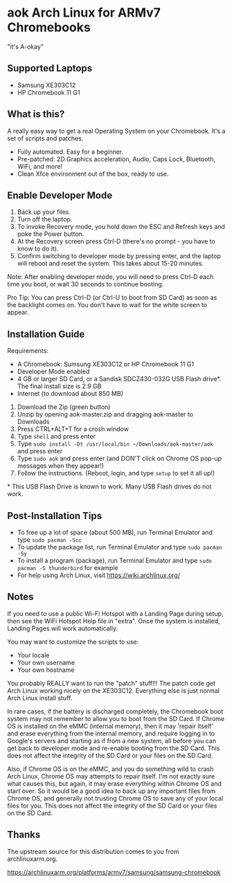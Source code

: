 
# aok Arch Linux for ARMv7 Chromebooks
"it's A-okay"

## Supported Laptops
- Samsung XE303C12
- HP Chromebook 11 G1

## What is this?
A really easy way to get a real Operating System on your Chromebook. It's a set of scripts and patches.
- Fully automated. Easy for a beginner.
- Pre-patched: 2D Graphics acceleration, Audio, Caps Lock, Bluetooth, WiFi, and more!
- Clean Xfce environment out of the box, ready to use.

## Enable Developer Mode
1. Back up your files.
2. Turn off the laptop.
3. To invoke Recovery mode, you hold down the ESC and Refresh keys and poke the Power button.
4. At the Recovery screen press Ctrl-D (there's no prompt - you have to know to do it).
5. Confirm switching to developer mode by pressing enter, and the laptop will reboot and reset the system. This takes about 15-20 minutes.

Note: After enabling developer mode, you will need to press Ctrl-D each time you boot, or wait 30 seconds to continue booting.

Pro Tip: You can press Ctrl-D (or Ctrl-U to boot from SD Card) as soon as the backlight comes on. You don't have to wait for the white screen to appear.


## Installation Guide
Requirements:
- A Chromebook: Sumsung XE303C12 or HP Chromebook 11 G1
- Developer Mode enabled
- 4 GB or larger SD Card, or a Sandisk SDCZ430-032G USB Flash drive*. The final install size is 2.9 GB
- Internet (to download about 850 MB)

1. Download the Zip (green button)
2. Unzip by opening aok-master.zip and dragging aok-master to Downloads
3. Press CTRL+ALT+T for a crosh window
4. Type `shell` and press enter
5. Type `sudo install -Dt /usr/local/bin ~/Downloads/aok-master/aok` and press enter
6. Type `sudo aok` and press enter (and DON'T click on Chrome OS pop-up messages when they appear!)
7. Follow the instructions. (Reboot, login, and type `setup` to set it all up!)

\* This USB Flash Drive is known to work. Many USB Flash drives do not work. 

## Post-Installation Tips
- To free up a lot of space (about 500 MB), run Terminal Emulator and type `sudo pacman -Scc`
- To update the package list, run Terminal Emulator and type `sudo pacman -Sy`
- To install a program (package), run Terminal Emulator and type `sudo pacman -S thunderbird` for example
- For help using Arch Linux, visit https://wiki.archlinux.org/

## Notes

If you need to use a public Wi-Fi Hotspot with a Landing Page during setup, then see the WiFi Hotspot Help file in "extra".
Once the system is installed, Landing Pages will work automatically.

You may want to customize the scripts to use:
  - Your locale
  - Your own username
  - Your own hostname

You probably REALLY want to run the "patch" stuff!!!
The patch code get Arch Linux working nicely on the XE303C12.
Everything else is just normal Arch Linux install stuff.

In rare cases, if the battery is discharged completely, the Chromebook boot system may not remember to allow you to boot from the SD Card. If Chrome OS is installed on the eMMC (internal memory), then it may 'repair itself' and erase everything from the internal memory, and require logging in to Google's servers and starting as if from a new system, all before you can get back to developer mode and re-enable booting from the SD Card. This does not affect the integrity of the SD Card or your files on the SD Card.

Also, if Chrome OS is on the eMMC, and you do something wild to crash Arch Linux, Chrome OS may attempts to repair itself. I'm not exactly sure what causes this, but again, it may erase everything within Chrome OS and start over. So it would be a good idea to back up any important files from Chrome OS, and generally not trusting Chrome OS to save any of your local files for you. This does not affect the integrity of the SD Card or your files on the SD Card.

## Thanks
The upstream source for this distribution comes to you from archlinuxarm.org.

https://archlinuxarm.org/platforms/armv7/samsung/samsung-chromebook
